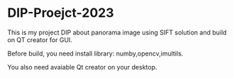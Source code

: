 # DIP-Proejct-2023
This is my project DIP about panorama image using SIFT solution and build on QT creator for GUI.

Before build, you need install library: numby,opencv,imultils.  

You also need avaiable Qt creator on your desktop.


